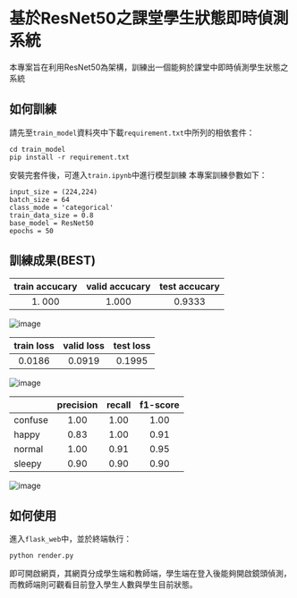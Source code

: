 # 基於ResNet50之課堂學生狀態即時偵測系統
本專案旨在利用ResNet50為架構，訓練出一個能夠於課堂中即時偵測學生狀態之系統

## 如何訓練
請先至`train_model`資料夾中下載`requirement.txt`中所列的相依套件：
```
cd train_model
pip install -r requirement.txt
```
安裝完套件後，可進入`train.ipynb`中進行模型訓練
本專案訓練參數如下：
```
input_size = (224,224)
batch_size = 64
class_mode = 'categorical'
train_data_size = 0.8
base_model = ResNet50
epochs = 50
```
## 訓練成果(BEST)

| train accucary | valid accucary | test accucary |
|:--------------:|:--------------:|:-------------:|
|     1. 000     |      1.000     |     0.9333    |

![image](https://github.com/shiayongshen/Use_ResNet50_to_detect_student_status_in_real_time/blob/main/pic/val_acc.png)

| train loss | valid loss | test loss |
|:----------:|:----------:|:---------:|
|   0.0186   |   0.0919   |  0.1995   |

![image](https://github.com/shiayongshen/Use_ResNet50_to_detect_student_status_in_real_time/blob/main/pic/val_loss.png)


|         | precision | recall | f1-score |
| ------- |:---------:|:------:|:--------:|
| confuse |   1.00    |  1.00  |   1.00   |
| happy   |   0.83    |  1.00  |   0.91   |
| normal  |   1.00    |  0.91  |   0.95   |
| sleepy  |   0.90    |  0.90  |   0.90   |

![image](https://github.com/shiayongshen/Use_ResNet50_to_detect_student_status_in_real_time/blob/main/pic/confusion_matrix.png)

## 如何使用
進入`flask_web`中，並於終端執行：
```
python render.py
```
即可開啟網頁，其網頁分成學生端和教師端，學生端在登入後能夠開啟鏡頭偵測，而教師端則可觀看目前登入學生人數與學生目前狀態。
